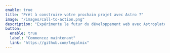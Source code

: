 ```yaml
---
enable: true
title: "Prêt à construire votre prochain projet avec Astro ?"
image: "/images/call-to-action.png"
description: "Expérimente le futur du développement web avec Astroplate et Astro. Créez des sites statiques à charge rapide et personnalisables en toute facilité."
button:
  enable: true
  label: "Commencez maintenant"
  link: "https://github.com/legalmix"
---
```

